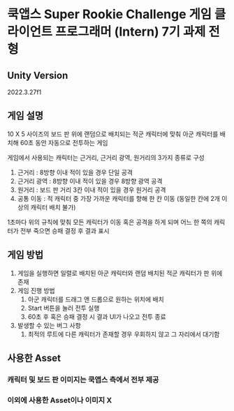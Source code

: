 # 쿡앱스 Super Rookie Challenge 게임 클라이언트 프로그래머 (Intern) 7기 과제 전형

## Unity Version
2022.3.27f1

## 게임 설명
10 X 5 사이즈의 보드 판 위에 랜덤으로 배치되는 적군 캐릭터에 맞춰 아군 캐릭터를 배치해 60초 동안 자동으로 전투하는 게임

게임에서 사용되는 캐릭터는 근거리, 근거리 광역, 원거리의 3가지 종류로 구성

1. 근거리 : 8방향 이내 적이 있을 경우 단일 공격
2. 근거리 광역 : 8방향 이내 적이 있을 경우 8방향 광역 공격
3. 원거리 : 보드 판 거리 3칸 이내 적이 있을 경우 원거리 공격
4. 공통 이동 : 적 캐릭터 중 가장 가까운 캐릭터를 향해 한 칸 이동 (동일한 칸에 2개 이상의 캐릭터 배치 불가)

1초마다 위의 규칙에 맞춰 모든 캐릭터가 이동 혹은 공격을 하게 되며 어느 한 쪽의 캐릭터가 전부 죽으면 승패 결정 후 결과 표시

## 게임 방법
1. 게임을 실행하면 일렬로 배치된 아군 캐릭터와 랜덤 배치된 적군 캐릭터가 판 위에 존재
2. 게임 진행 방법
    1. 아군 캐릭터를 드래그 앤 드롭으로 원하는 위치에 배치
    2. Start 버튼을 눌러 전투 실행
    3. 60초 후 혹은 승패 결정 시 결과 UI가 나오고 전투 종료
3. 발생할 수 있는 버그 사항
    1. 최적의 루트에 다른 캐릭터가 존재할 경우 우회하지 않고 그 자리에서 대기함

## 사용한 Asset

### 캐릭터 및 보드 판 이미지는 쿡앱스 측에서 전부 제공
### 이외에 사용한 Asset이나 이미지 X
